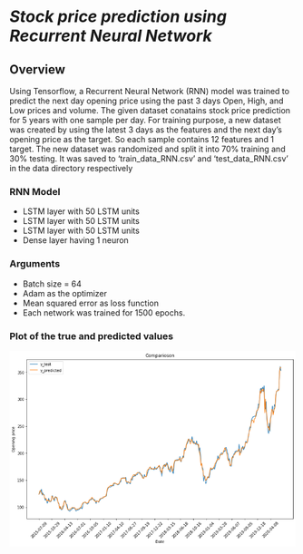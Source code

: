 # *Stock price prediction using Recurrent Neural Network*

## Overview

Using Tensorflow, a Recurrent Neural Network (RNN) model was trained to predict the next day opening price using the past 3 days Open, High, and Low prices and volume. The given dataset conatains stock price prediction for 5 years with one sample per day. For training purpose, a new dataset was created by using the latest 3 days as the features and the next day’s opening price as the target. So each sample contains 12 features and 1 target. The new dataset was randomized and split it into 70% training and 30% testing. It was saved to ‘train_data_RNN.csv’ and ‘test_data_RNN.csv’ in the data directory respectively
### RNN Model

- LSTM layer with 50 LSTM units
- LSTM layer with 50 LSTM units
- LSTM layer with 50 LSTM units
- Dense layer having 1 neuron



### Arguments
- Batch size = 64
- Adam as the optimizer 
- Mean squared error as loss function
- Each network was trained for 1500 epochs.

### Plot of the true and predicted values
<img src="image/im1.png"
     alt="Markdown Monster icon"
     style="float: left; margin-right: 10px;" />




